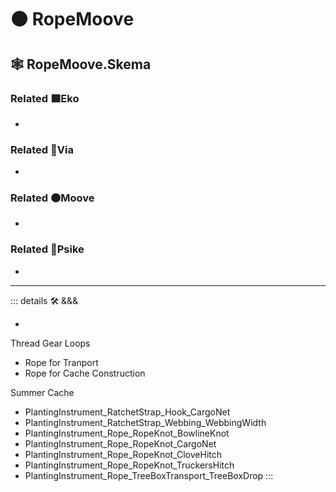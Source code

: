 # 🟠 <mooves>RopeMoove</mooves>

## 🕸 RopeMoove.Skema

### Related 🟩<ekos>Eko</ekos>

-

### Related 🔻<via>Via</via>

-

### Related 🟠<mooves>Moove</mooves>

-

### Related 💜<psike>Psike</psike>

-

---

<!-- =================================================== -->
<!-- =================================================== -->
<!-- =================================================== -->
<!-- =================================================== -->
<!-- =================================================== -->
::: details 🛠 <dev>&&&</dev>

-

Thread Gear Loops

- Rope for Tranport
- Rope for Cache Construction

Summer Cache

- PlantingInstrument_RatchetStrap_Hook_CargoNet
- PlantingInstrument_RatchetStrap_Webbing_WebbingWidth
- PlantingInstrument_Rope_RopeKnot_BowlineKnot
- PlantingInstrument_Rope_RopeKnot_CargoNet
- PlantingInstrument_Rope_RopeKnot_CloveHitch
- PlantingInstrument_Rope_RopeKnot_TruckersHitch
- PlantingInstrument_Rope_TreeBoxTransport_TreeBoxDrop
:::
